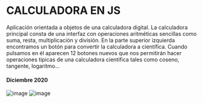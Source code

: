 # CALCULADORA EN JS

Aplicación orientada a objetos de una calculadora digital. La calculadora principal consta de una interfaz con operaciones aritméticas sencillas como suma, resta, multiplicación y división. En la parte superior izquierda encontramos un botón para convertir la calculadora a científica. Cuando pulsamos en él aparecen 12 botones nuevos que nos permitirán hacer operaciones tipicas de una calculadora cientifica tales como coseno, tangente, logaritmo...

#### Diciembre 2020

![image](https://user-images.githubusercontent.com/73443795/151038585-d30c1d10-215e-4653-adb3-cb3db1392d70.png)
![image](https://user-images.githubusercontent.com/73443795/151037715-5bfa1aaf-c33e-44b4-80ea-a231397a24c8.png)
